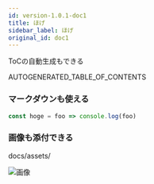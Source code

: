 ```yaml
---
id: version-1.0.1-doc1
title: ほげ
sidebar_label: ほげ
original_id: doc1
---
```


ToCの自動生成もできる

AUTOGENERATED_TABLE_OF_CONTENTS

### マークダウンも使える


```javascript
const hoge = foo => console.log(foo)
```

### 画像も添付できる

docs/assets/

![画像](/tkdoc/docs/assets/ss-1.png)
